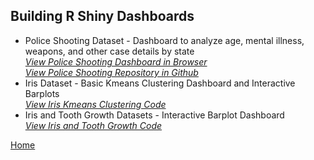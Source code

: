 ## Building R Shiny Dashboards  
* Police Shooting Dataset - Dashboard to analyze age, mental illness, weapons, and other case details by state  
*[View Police Shooting Dashboard in Browser](https://baileywellen.shinyapps.io/Fatal_Police_Shootings/?_ga=2.164341372.2143015157.1595203220-1809340919.1595203220)*  
*[View Police Shooting Repository in Github](https://github.com/baileywellen/Learning-RShiny/blob/master/police_shootings.R)*
* Iris Dataset - Basic Kmeans Clustering Dashboard and Interactive Barplots  
*[View Iris Kmeans Clustering Code](https://github.com/baileywellen/Learning-RShiny/blob/master/iris_kmeans_clustering.R)*  
* Iris and Tooth Growth Datasets - Interactive Barplot Dashboard  
*[View Iris and Tooth Growth Code](https://github.com/baileywellen/Learning-RShiny/blob/master/iris_and_toothgrowth.R)* 


[Home](index.md)

